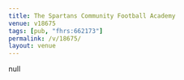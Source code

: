 ```yaml
---
title: The Spartans Community Football Academy
venue: v18675
tags: [pub, "fhrs:662173"]
permalink: /v/18675/
layout: venue
---
```

null